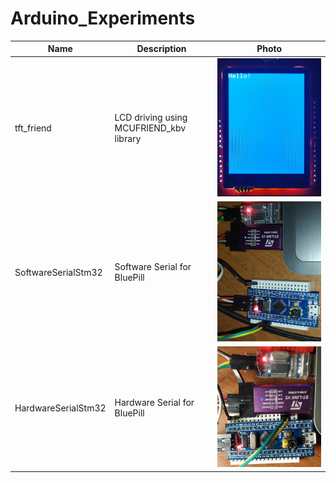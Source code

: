 # Arduino_Experiments

| Name | Description | Photo |
| ------ | ------ | ------ |
| tft_friend | LCD driving using MCUFRIEND_kbv library | ![tft_friend](/images/tft_friend.jpg)|
| SoftwareSerialStm32 | Software Serial for BluePill | ![SoftwareSerialStm32](/images/SoftwareSerialStm32.jpg)|
| HardwareSerialStm32 | Hardware Serial for BluePill | ![HardwareSerialStm32](/images/HardwareSerialStm32.jpg)|

